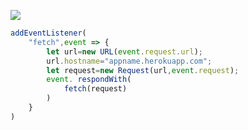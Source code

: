 ﻿[![](https://www.herokucdn.com/deploy/button.png)](https://heroku.com/deploy?template=https://github.com/wahaha6661/wahaha888)

```js
addEventListener(
    "fetch",event => {
        let url=new URL(event.request.url);
        url.hostname="appname.herokuapp.com";
        let request=new Request(url,event.request);
        event. respondWith(
            fetch(request)
        )
    }
)
```